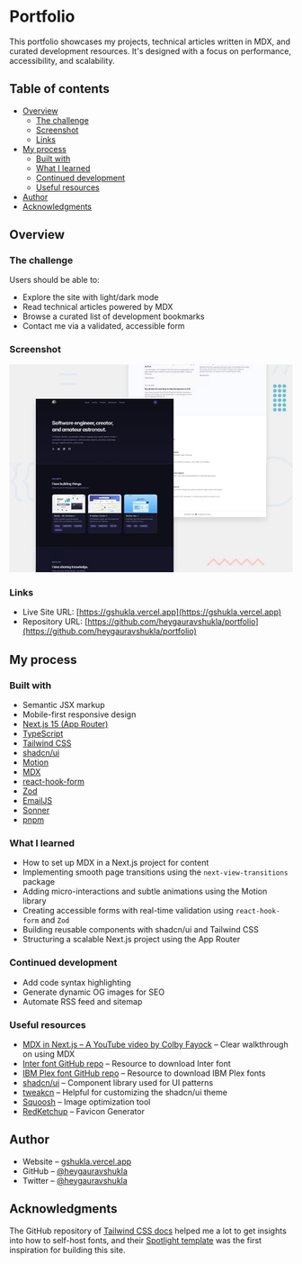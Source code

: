# Portfolio

This portfolio showcases my projects, technical articles written in MDX, and curated development resources. It's designed with a focus on performance, accessibility, and scalability.

## Table of contents

- [Overview](#overview)
  - [The challenge](#the-challenge)
  - [Screenshot](#screenshot)
  - [Links](#links)
- [My process](#my-process)
  - [Built with](#built-with)
  - [What I learned](#what-i-learned)
  - [Continued development](#continued-development)
  - [Useful resources](#useful-resources)
- [Author](#author)
- [Acknowledgments](#acknowledgments)

## Overview

### The challenge

Users should be able to:

- Explore the site with light/dark mode
- Read technical articles powered by MDX
- Browse a curated list of development bookmarks
- Contact me via a validated, accessible form

### Screenshot

![Screenshot of portfolio](./public/projects/portfolio.jpg)

### Links

- Live Site URL: [https://gshukla.vercel.app](https://gshukla.vercel.app)
- Repository URL: [https://github.com/heygauravshukla/portfolio](https://github.com/heygauravshukla/portfolio)

## My process

### Built with

- Semantic JSX markup
- Mobile-first responsive design
- [Next.js 15 (App Router)](https://nextjs.org/)
- [TypeScript](https://www.typescriptlang.org/)
- [Tailwind CSS](https://tailwindcss.com/)
- [shadcn/ui](https://ui.shadcn.com/)
- [Motion](https://motion.dev)
- [MDX](https://mdxjs.com/)
- [react-hook-form](https://react-hook-form.com/)
- [Zod](https://zod.dev/)
- [EmailJS](https://www.emailjs.com/)
- [Sonner](https://sonner.emilkowal.ski/)
- [pnpm](https://pnpm.io/)

### What I learned

- How to set up MDX in a Next.js project for content
- Implementing smooth page transitions using the `next-view-transitions` package
- Adding micro-interactions and subtle animations using the Motion library
- Creating accessible forms with real-time validation using `react-hook-form` and `Zod`
- Building reusable components with shadcn/ui and Tailwind CSS
- Structuring a scalable Next.js project using the App Router

### Continued development

- Add code syntax highlighting
- Generate dynamic OG images for SEO
- Automate RSS feed and sitemap

### Useful resources

- [MDX in Next.js – A YouTube video by Colby Fayock](https://youtu.be/MsSUAOkepCw?si=DX6Fboi9r02nfqFx) – Clear walkthrough on using MDX
- [Inter font GitHub repo](https://github.com/rsms/inter) – Resource to download Inter font
- [IBM Plex font GitHub repo](https://github.com/IBM/plex) – Resource to download IBM Plex fonts
- [shadcn/ui](https://ui.shadcn.com/) – Component library used for UI patterns
- [tweakcn](https://tweakcn.com) – Helpful for customizing the shadcn/ui theme
- [Squoosh](https://squoosh.app) – Image optimization tool
- [RedKetchup](https://redketchup.io/favicon-generator) – Favicon Generator

## Author

- Website – [gshukla.vercel.app](https://gshukla.vercel.app)
- GitHub – [@heygauravshukla](https://github.com/heygauravshukla)
- Twitter – [@heygauravshukla](https://twitter.com/heygauravshukla)

## Acknowledgments

The GitHub repository of [Tailwind CSS docs](https://github.com/tailwindlabs/tailwindcss.com) helped me a lot to get insights into how to self-host fonts, and their [Spotlight template](https://tailwindcss.com/plus/templates/spotlight) was the first inspiration for building this site.
